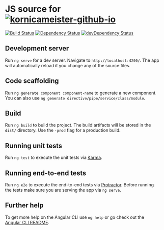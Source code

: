 # JS source for [![kornicameister-github-io]][kornicameister-github-io]

[![Build Status][travis-badge]][travis-badge-url]
[![Dependency Status][david-badge]][david-badge-url]
[![devDependency Status][david-dev-badge]][david-dev-badge-url]

## Development server
Run `ng serve` for a dev server. Navigate to `http://localhost:4200/`. The app will automatically reload if you change any of the source files.

## Code scaffolding

Run `ng generate component component-name` to generate a new component. You can also use `ng generate directive/pipe/service/class/module`.

## Build

Run `ng build` to build the project. The build artifacts will be stored in the `dist/` directory. Use the `-prod` flag for a production build.

## Running unit tests

Run `ng test` to execute the unit tests via [Karma](https://karma-runner.github.io).

## Running end-to-end tests

Run `ng e2e` to execute the end-to-end tests via [Protractor](http://www.protractortest.org/).
Before running the tests make sure you are serving the app via `ng serve`.

## Further help

To get more help on the Angular CLI use `ng help` or go check out the [Angular CLI README](https://github.com/angular/angular-cli/blob/master/README.md).

[travis-badge]: https://travis-ci.org/kornicameister/src.kornicameister.github.io.svg?branch=master
[travis-badge-url]: https://travis-ci.org/kornicameister/src.kornicameister.github.io
[david-badge]: https://david-dm.org/kornicameister/src.kornicameister.github.io.svg
[david-badge-url]: https://david-dm.org/kornicameister/src.kornicameister.github.io
[david-dev-badge]: https://david-dm.org/kornicameister/src.kornicameister.github.io/dev-status.svg
[david-dev-badge-url]: https://david-dm.org/kornicameister/src.kornicameister.github.io?type=dev

[kornicameister-github-io]: https://kornicameister.github.io
